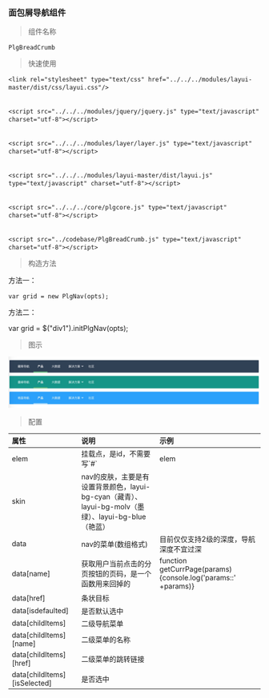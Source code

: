 ### 面包屑导航组件

> 组件名称

```
PlgBreadCrumb
```

> 快速使用

```
<link rel="stylesheet" type="text/css" href="../../../modules/layui-master/dist/css/layui.css"/>


<script src="../../../modules/jquery/jquery.js" type="text/javascript" charset="utf-8"></script>


<script src="../../../modules/layer/layer.js" type="text/javascript" charset="utf-8"></script>


<script src="../../../modules/layui-master/dist/layui.js" type="text/javascript" charset="utf-8"></script>


<script src="../../../core/plgcore.js" type="text/javascript" charset="utf-8"></script>


<script src="../codebase/PlgBreadCrumb.js" type="text/javascript" charset="utf-8"></script>
```

> 构造方法

方法一：

```
var grid = new PlgNav(opts);
```

方法二：

var grid = $\("div1"\).initPlgNav\(opts\);

> 图示

![](/assets/nav.png)

> 配置

| 属性 | 说明 | 示例 |
| :--- | :--- | :--- |
| elem | 挂载点，是id，不需要写\`\#\` | elem |
| skin | nav的皮肤，主要是有设置背景颜色，layui-bg-cyan（藏青）、layui-bg-molv（墨绿）、layui-bg-blue（艳蓝） |  |
| data | nav的菜单\(数组格式\) | 目前仅仅支持2级的深度，导航深度不宜过深 |
| data\[name\] | 获取用户当前点击的分页按钮的页码，是一个函数用来回掉的 | function getCurrPage\(params\){console.log\('params::' +params\)} |
| data\[href\] | 条状目标 |  |
| data\[isdefaulted\] | 是否默认选中 |  |
| data\[childItems\] | 二级导航菜单 |  |
| data\[childItems\]\[name\] | 二级菜单的名称 |  |
| data\[childItems\]\[href\] | 二级菜单的跳转链接 |  |
| data\[childItems\]\[isSelected\] | 是否选中 |  |



